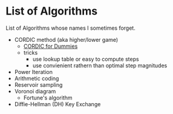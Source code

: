 # List of Algorithms

List of Algorithms whose names I sometimes forget.

- CORDIC method (aka higher/lower game)
  - [CORDIC for Dummies](https://www.eit.lth.se/fileadmin/eit/courses/eitf35/2017/CORDIC_For_Dummies.pdf)
  - tricks
    - use lookup table or easy to compute steps
    - use convienient rathern than optimal step magnitudes
- Power Iteration
- Arithmetic coding
- Reservoir sampling
- Voronoi diagram
  - Fortune's algorithm
- Diffie-Hellman (DH) Key Exchange
